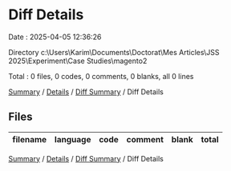 # Diff Details

Date : 2025-04-05 12:36:26

Directory c:\\Users\\Karim\\Documents\\Doctorat\\Mes Articles\\JSS 2025\\Experiment\\Case Studies\\magento2

Total : 0 files,  0 codes, 0 comments, 0 blanks, all 0 lines

[Summary](results.md) / [Details](details.md) / [Diff Summary](diff.md) / Diff Details

## Files
| filename | language | code | comment | blank | total |
| :--- | :--- | ---: | ---: | ---: | ---: |

[Summary](results.md) / [Details](details.md) / [Diff Summary](diff.md) / Diff Details